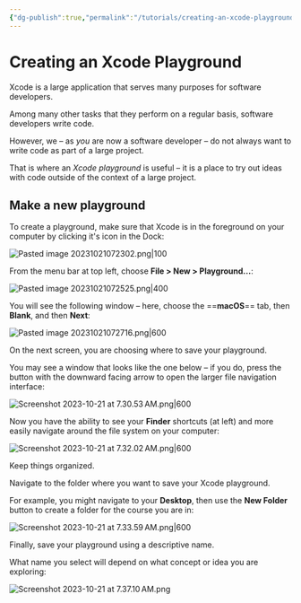 ```yaml
---
{"dg-publish":true,"permalink":"/tutorials/creating-an-xcode-playground/","dgHomeLink":true,"dgShowToc":true}
---
```


# Creating an Xcode Playground

Xcode is a large application that serves many purposes for software developers.

Among many other tasks that they perform on a regular basis, software developers write code.

However, we – as *you* are now a software developer – do not always want to write code as part of a large project.

That is where an *Xcode playground* is useful – it is a place to try out ideas with code outside of the context of a large project.
## Make a new playground

To create a playground, make sure that Xcode is in the foreground on your computer by clicking it's icon in the Dock:

![Pasted image 20231021072302.png|100](/img/user/Media/Pasted%20image%2020231021072302.png)

From the menu bar at top left, choose **File > New > Playground...**:

![Pasted image 20231021072525.png|400](/img/user/Media/Pasted%20image%2020231021072525.png)

You will see the following window – here, choose the ==**macOS**== tab, then **Blank**, and then **Next**:

![Pasted image 20231021072716.png|600](/img/user/Media/Pasted%20image%2020231021072716.png)

On the next screen, you are choosing where to save your playground.

You may see a window that looks like the one below – if you do, press the button with the downward facing arrow to open the larger file navigation interface:

![Screenshot 2023-10-21 at 7.30.53 AM.png|600](/img/user/Media/Screenshot%202023-10-21%20at%207.30.53%E2%80%AFAM.png)

Now you have the ability to see your **Finder** shortcuts (at left) and more easily navigate around the file system on your computer:

![Screenshot 2023-10-21 at 7.32.02 AM.png|600](/img/user/Media/Screenshot%202023-10-21%20at%207.32.02%E2%80%AFAM.png)

Keep things organized.

Navigate to the folder where you want to save your Xcode playground.

For example, you might navigate to your **Desktop**, then use the **New Folder** button to create a folder for the course you are in:

![Screenshot 2023-10-21 at 7.33.59 AM.png|600](/img/user/Media/Screenshot%202023-10-21%20at%207.33.59%E2%80%AFAM.png)

Finally, save your playground using a descriptive name.

What name you select will depend on what concept or idea you are exploring:

![Screenshot 2023-10-21 at 7.37.10 AM.png](/img/user/Media/Screenshot%202023-10-21%20at%207.37.10%E2%80%AFAM.png)



